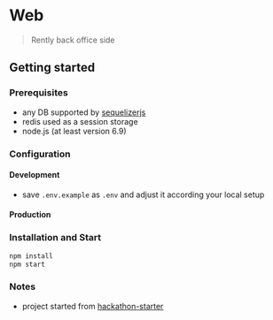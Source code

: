 # Web
> Rently back office side

## Getting started

### Prerequisites

* any DB supported by [sequelizerjs]('http://docs.sequelizejs.com/en/v3/')
* redis used as a session storage
* node.js (at least version 6.9)

### Configuration

#### Development

* save `.env.example` as `.env` and adjust it according your local setup

#### Production


### Installation and Start

```bash
npm install
npm start
```

### Notes

* project started from [hackathon-starter]('https://github.com/sahat/hackathon-starter')